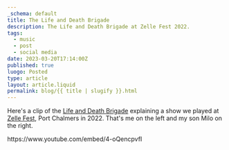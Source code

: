 ```yaml
---
_schema: default
title: The Life and Death Brigade
description: The Life and Death Brigade at Zelle Fest 2022.
tags:
  - music
  - post
  - social media
date: 2023-03-20T17:14:00Z
published: true
luogo: Posted
type: article
layout: article.liquid
permalink: blog/{{ title | slugify }}.html
---
```

Here's a clip of the <a href="https://www.facebook.com/lifeanddeathbrigadenz" target="_blank" rel="noopener">Life and Death Brigade</a> explaining a show we played at <a href="https://zellerecords.wordpress.com/zelle-fest-2017/" target="_blank" rel="noopener">Zelle Fest</a>, Port Chalmers in 2022. That's me on the left and my son Milo on the right.

<div class="cms-embed" data-cms-embed="aHR0cHM6Ly93d3cueW91dHViZS5jb20vZW1iZWQvNC1vUWVuY3B2Zkk=">https://www.youtube.com/embed/4-oQencpvfI</div>